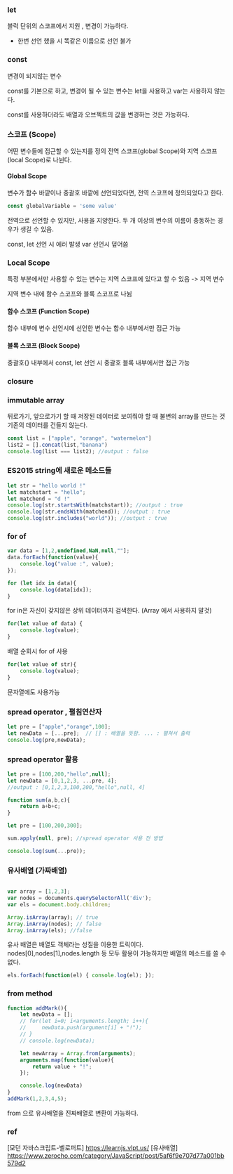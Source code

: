 ### let

블럭 단위의 스코프에서 지원 , 변경이 가능하다.

- 한번 선언 했을 시 똑같은 이름으로 선언 불가

### const

변경이 되지않는 변수

const를 기본으로 하고, 변경이 될 수 있는 변수는 let을 사용하고 var는 사용하지 않는다.

const를 사용하더라도 배열과 오브젝트의 값을 변경하는 것은 가능하다.            

### 스코프 (Scope)

어떤 변수들에 접근할 수 있는지를 정의
전역 스코프(global Scope)와 지역 스코프(local Scope)로 나뉜다.

#### Global Scope

변수가 함수 바깥이나 중괄호 바깥에 선언되었다면, 전역 스코프에 정의되었다고 한다.

```javascript
const globalVariable = 'some value'
```
전역으로 선언할 수 있지만, 사용을 지양한다.
두 개 이상의 변수의 이름이 충동하는 경우가 생길 수 있음.

const, let 선언 시 에러 발생
var 선언시 덮어씀

### Local Scope

특정 부분에서만 사용할 수 있는 변수는 지역 스코프에 있다고 할 수 있음 -> 지역 변수

지역 변수 내에 함수 스코프와 블록 스코프로 나뉨

#### 함수 스코프 (Function Scope)

함수 내부에 변수 선언시에 선언한 변수는 함수 내부에서만 접근 가능

#### 블록 스코프 (Block Scope)

중괄호{} 내부에서 const, let 선언 시 중괄호 블록 내부에서만 접근 가능

### closure

### immutable array

뒤로가기, 앞으로가기 할 때 저장된 데이터로 보여줘야 할 때
불변의 array를 만드는 것 기존의 데이터를 건들지 않는다.

```javascript
const list = ["apple", "orange", "watermelon"]
list2 = [].concat(list,"banana")
console.log(list === list2); //output : false
```

### ES2015 string에 새로운 메소드들

```javascript
let str = "hello world !"
let matchstart = "hello";
let matchend = "d !"
console.log(str.startsWith(matchstart)); //output : true
console.log(str.endsWith(matchend)); //output : true
console.log(str.includes("world")); //output : true
```

### for of

```javascript
var data = [1,2,undefined,NaN,null,""];
data.forEach(function(value){
    console.log("value :", value);
});

for (let idx in data){
    console.log(data[idx]);
} 
```
for in은 자신이 갖지않은 상위 데이터까지 검색한다. (Array 에서 사용하지 말것)

```javascript
for(let value of data) {
    console.log(value);
} 
```
배열 순회시 for of 사용

```javascript
for(let value of str){
    console.log(value);
}
```
문자열에도 사용가능

### spread operator , 펼침연산자
 
```javascript
let pre = ["apple","orange",100];
let newData = [...pre];  // [] : 배열을 뜻함. ... : 펼쳐서 출력
console.log(pre,newData);
```

### spread operator 활용

```javascript 
let pre = [100,200,"hello",null];
let newData = [0,1,2,3, ...pre, 4];
//output : [0,1,2,3,100,200,"hello",null, 4]
```

```javascript
function sum(a,b,c){
    return a+b+c;
}

let pre = [100,200,300];

sum.apply(null, pre); //spread operator 사용 전 방법

console.log(sum(...pre));
```

### 유사배열 (가짜배열)

```javascript

var array = [1,2,3];
var nodes = documents.querySelectorAll('div');
var els = document.body.children;

Array.isArray(array); // true
Array.inArray(nodes); // false
Array.inArray(els); //false

```
유사 배열은 배열도 객체라는 성질을 이용한 트릭이다. nodes[0],nodes[1],nodes.length 등 모두 활용이 가능하지만 배열의 메소드를 쓸 수 없다.

```javascript
els.forEach(function(el) { console.log(el); });
```

### from method

```javascript
function addMark(){
    let newData = [];
    // for(let i=0; i<arguments.length; i++){
    //     newData.push(argument[i] + "!");
    // }
    // console.log(newData);

    let newArray = Array.from(arguments); 
    arguments.map(function(value){
        return value + "!";
    });

    console.log(newData)
}
addMark(1,2,3,4,5);
```

from 으로 유사배열을 진짜배열로 변환이 가능하다.








### ref
[모던 자바스크립트-벨로퍼트] https://learnjs.vlpt.us/
[유사배열] https://www.zerocho.com/category/JavaScript/post/5af6f9e707d77a001bb579d2
